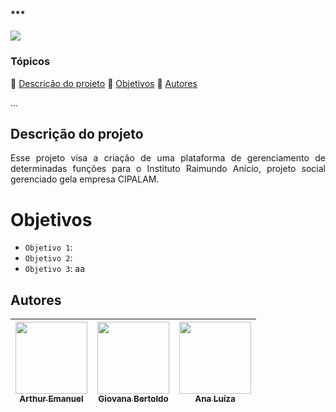 <h4>***</h4> 

<img loading="lazy" src="https://img.shields.io/badge/Status-Em_Desenvolvimento-gren--"/>

### Tópicos 

:small_blue_diamond: [Descrição do projeto](#descrição-do-projeto)
:small_blue_diamond: [Objetivos](#objetivos)
:small_blue_diamond: [Autores](#autores)

... 

## Descrição do projeto 

<p align="justify">
  Esse projeto visa a criação de uma plataforma de gerenciamento de determinadas funções para o Instituto Raimundo Anício, projeto social gerenciado gela empresa CIPALAM.
</p>

#  Objetivos



- `Objetivo 1`: 
- `Objetivo 2`: 
- `Objetivo 3`: aa
## Autores


| [<img loading="lazy" src="https://avatars.githubusercontent.com/u/161357772?v=4" width=115><br><sub>Arthur Emanuel</sub>](https://github.com/ArthurEmanuel148) |  [<img loading="lazy" src="https://avatars.githubusercontent.com/u/162634099?v=4" width=115><br><sub>Giovana Bertoldo</sub>](https://github.com/prazerbertoldo) | [<img loading="lazy" src="https://avatars.githubusercontent.com/u/141276601?v=4" width=115><br><sub>Ana Luíza</sub>](https://github.com/Lubina01) |
| :---: | :---: | :---: |
